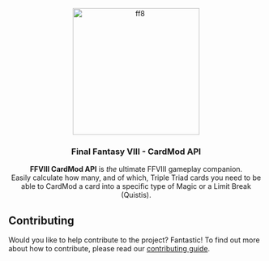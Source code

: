 <p align="center">
  <a href="https://github.com/iamnande/cardmod">
    <img src="https://i.redd.it/r9ut7rwt7hj41.jpg" width="250px" alt="ff8"/>
  </a>
</p>

<h3 align="center">Final Fantasy VIII - CardMod API</h3>

<p align="center">
    <b>FFVIII CardMod API</b> is <i>the</i> ultimate FFVIII gameplay companion.
    <br />
    Easily calculate how many, and of which, Triple Triad cards you need to be able to CardMod a card into a specific type of
    Magic or a Limit Break (Quistis).
</p>

## Contributing

Would you like to help contribute to the project? Fantastic! To find out more about how to contribute, please read our [contributing guide](/docs/CONTRIBUTING.md).
